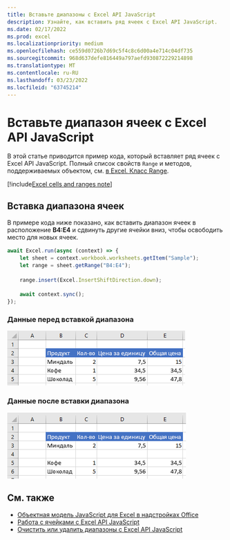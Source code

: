 ```yaml
---
title: Вставьте диапазоны с Excel API JavaScript
description: Узнайте, как вставить ряд ячеек с Excel API JavaScript.
ms.date: 02/17/2022
ms.prod: excel
ms.localizationpriority: medium
ms.openlocfilehash: ce559d0726b7d69c5f4c8c6d00a4e714c04df735
ms.sourcegitcommit: 968d637defe816449a797aefd930872229214898
ms.translationtype: MT
ms.contentlocale: ru-RU
ms.lasthandoff: 03/23/2022
ms.locfileid: "63745214"
---
```

# <a name="insert-a-range-of-cells-using-the-excel-javascript-api"></a>Вставьте диапазон ячеек с Excel API JavaScript

В этой статье приводится пример кода, который вставляет ряд ячеек с Excel API JavaScript. Полный список свойств `Range` и методов, поддерживаемых объектом, см. [в Excel. Класс Range](/javascript/api/excel/excel.range).

[!include[Excel cells and ranges note](../includes/note-excel-cells-and-ranges.md)]

## <a name="insert-a-range-of-cells"></a>Вставка диапазона ячеек

В примере кода ниже показано, как вставить диапазон ячеек в расположение **B4:E4** и сдвинуть другие ячейки вниз, чтобы освободить место для новых ячеек.

```js
await Excel.run(async (context) => {
    let sheet = context.workbook.worksheets.getItem("Sample");
    let range = sheet.getRange("B4:E4");

    range.insert(Excel.InsertShiftDirection.down);

    await context.sync();
});
```

### <a name="data-before-range-is-inserted"></a>Данные перед вставкой диапазона

![Данные в Excel перед вставкой диапазона.](../images/excel-ranges-start.png)

### <a name="data-after-range-is-inserted"></a>Данные после вставки диапазона

![Данные в Excel после вставки диапазона.](../images/excel-ranges-after-insert.png)

## <a name="see-also"></a>См. также

- [Объектная модель JavaScript для Excel в надстройках Office](excel-add-ins-core-concepts.md)
- [Работа с ячейками с Excel API JavaScript](excel-add-ins-cells.md)
- [Очистить или удалить диапазоны с Excel API JavaScript](excel-add-ins-ranges-clear-delete.md)
